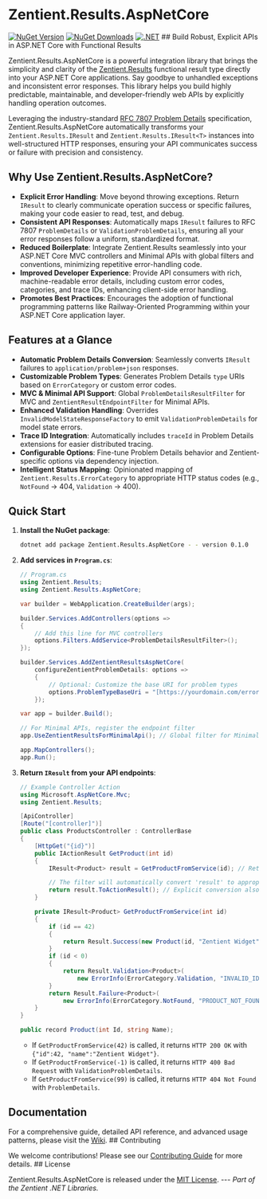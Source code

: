 # Zentient.Results.AspNetCore

[![NuGet Version](https://img.shields.io/nuget/v/Zentient.Results.AspNetCore.svg?style=flat-square)](https://www.nuget.org/packages/Zentient.Results.AspNetCore/)
[![NuGet Downloads](https://img.shields.io/nuget/dt/Zentient.Results.AspNetCore.svg?style=flat-square)](https://www.nuget.org/packages/Zentient.Results.AspNetCore/)
[![.NET](https://github.com/ulfbou/Zentient.Results.AspNetCore/actions/workflows/dotnet.yml/badge.svg)](https://github.com/YourOrg/Zentient.Results.AspNetCore/actions/workflows/dotnet.yml) ## Build Robust, Explicit APIs in ASP.NET Core with Functional Results

Zentient.Results.AspNetCore is a powerful integration library that brings the simplicity and clarity of the [Zentient.Results](https://github.com/ulfbou/Zentient.Results) functional result type directly into your ASP.NET Core applications. Say goodbye to unhandled exceptions and inconsistent error responses. This library helps you build highly predictable, maintainable, and developer-friendly web APIs by explicitly handling operation outcomes.

Leveraging the industry-standard [RFC 7807 Problem Details](https://datatracker.ietf.org/doc/html/rfc7807) specification, Zentient.Results.AspNetCore automatically transforms your `Zentient.Results.IResult` and `Zentient.Results.IResult<T>` instances into well-structured HTTP responses, ensuring your API communicates success or failure with precision and consistency.

## Why Use Zentient.Results.AspNetCore?

* **Explicit Error Handling**: Move beyond throwing exceptions. Return `IResult` to clearly communicate operation success or specific failures, making your code easier to read, test, and debug.
* **Consistent API Responses**: Automatically maps `IResult` failures to RFC 7807 `ProblemDetails` or `ValidationProblemDetails`, ensuring all your error responses follow a uniform, standardized format.
* **Reduced Boilerplate**: Integrate Zentient.Results seamlessly into your ASP.NET Core MVC controllers and Minimal APIs with global filters and conventions, minimizing repetitive error-handling code.
* **Improved Developer Experience**: Provide API consumers with rich, machine-readable error details, including custom error codes, categories, and trace IDs, enhancing client-side error handling.
* **Promotes Best Practices**: Encourages the adoption of functional programming patterns like Railway-Oriented Programming within your ASP.NET Core application layer.

## Features at a Glance

* **Automatic Problem Details Conversion**: Seamlessly converts `IResult` failures to `application/problem+json` responses.
* **Customizable Problem Types**: Generates Problem Details `type` URIs based on `ErrorCategory` or custom error codes.
* **MVC & Minimal API Support**: Global `ProblemDetailsResultFilter` for MVC and `ZentientResultEndpointFilter` for Minimal APIs.
* **Enhanced Validation Handling**: Overrides `InvalidModelStateResponseFactory` to emit `ValidationProblemDetails` for model state errors.
* **Trace ID Integration**: Automatically includes `traceId` in Problem Details extensions for easier distributed tracing.
* **Configurable Options**: Fine-tune Problem Details behavior and Zentient-specific options via dependency injection.
* **Intelligent Status Mapping**: Opinionated mapping of `Zentient.Results.ErrorCategory` to appropriate HTTP status codes (e.g., `NotFound` -> 404, `Validation` -> 400).

## Quick Start

1.  **Install the NuGet package**:

    ```bash
    dotnet add package Zentient.Results.AspNetCore - - version 0.1.0
    ```

2.  **Add services in `Program.cs`**:

    ```csharp
    // Program.cs
    using Zentient.Results;
    using Zentient.Results.AspNetCore;

    var builder = WebApplication.CreateBuilder(args);

    builder.Services.AddControllers(options =>
    {
        // Add this line for MVC controllers
        options.Filters.AddService<ProblemDetailsResultFilter>();
    });

    builder.Services.AddZentientResultsAspNetCore(
        configureZentientProblemDetails: options =>
        {
            // Optional: Customize the base URI for problem types
            options.ProblemTypeBaseUri = "[https://yourdomain.com/errors/](https://yourdomain.com/errors/)";
        });

    var app = builder.Build();

    // For Minimal APIs, register the endpoint filter
    app.UseZentientResultsForMinimalApi(); // Global filter for Minimal APIs

    app.MapControllers();
    app.Run();
    ```

3.  **Return `IResult` from your API endpoints**:

    ```csharp
    // Example Controller Action
    using Microsoft.AspNetCore.Mvc;
    using Zentient.Results;

    [ApiController]
    [Route("[controller]")]
    public class ProductsController : ControllerBase
    {
        [HttpGet("{id}")]
        public IActionResult GetProduct(int id)
        {
            IResult<Product> result = GetProductFromService(id); // Returns IResult<Product>

            // The filter will automatically convert 'result' to appropriate HTTP response
            return result.ToActionResult(); // Explicit conversion also available
        }

        private IResult<Product> GetProductFromService(int id)
        {
            if (id == 42)
            {
                return Result.Success(new Product(id, "Zentient Widget"));
            }
            if (id < 0)
            {
                return Result.Validation<Product>(
                    new ErrorInfo(ErrorCategory.Validation, "INVALID_ID", "Product ID must be positive."));
            }
            return Result.Failure<Product>(
                new ErrorInfo(ErrorCategory.NotFound, "PRODUCT_NOT_FOUND", $"Product {id} not found."));
        }
    }

    public record Product(int Id, string Name);
    ```

    * If `GetProductFromService(42)` is called, it returns `HTTP 200 OK` with `{"id":42, "name":"Zentient Widget"}`.
    * If `GetProductFromService(-1)` is called, it returns `HTTP 400 Bad Request` with `ValidationProblemDetails`.
    * If `GetProductFromService(99)` is called, it returns `HTTP 404 Not Found` with `ProblemDetails`.

## Documentation

For a comprehensive guide, detailed API reference, and advanced usage patterns, please visit the [Wiki](https://github.com/ulfbou/Zentient.Results.AspNetCore/wiki). ## Contributing

We welcome contributions! Please see our [Contributing Guide](https://github.com/ulfbou/Zentient.Results.AspNetCore/blob/main/CONTRIBUTING.md) for more details. ## License

Zentient.Results.AspNetCore is released under the [MIT License](https://github.com/ulfbou/Zentient.Results.AspNetCore/blob/main/LICENSE). ---
*Part of the Zentient .NET Libraries.*
